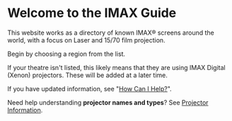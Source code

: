 # Welcome to the IMAX Guide

This website works as a directory of known IMAX® screens around the world, with a focus on Laser and 15/70 film projection.

Begin by choosing a region from the list.

If your theatre isn't listed, this likely means that they are using IMAX Digital (Xenon) projectors. These will be added at a later time.

If you have updated information, see "[How Can I Help?](https://143190.xyz/about/#how-can-i-help)".

Need help understanding **projector names and types**? See [Projector Information](projectorinformation.md).
